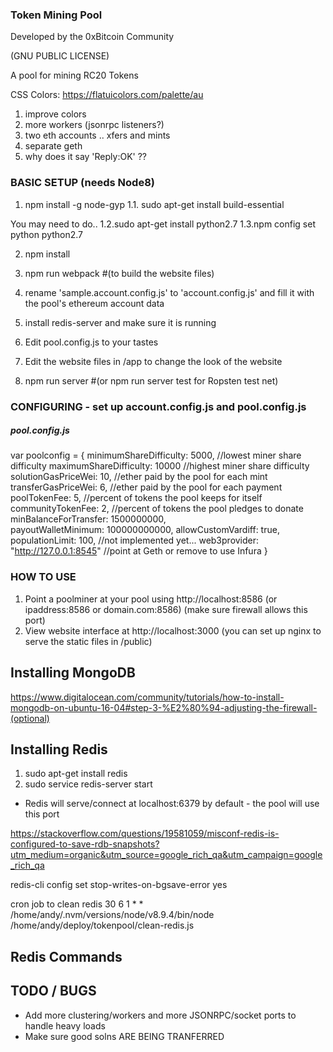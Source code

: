 ### Token Mining Pool  

Developed by the 0xBitcoin Community

(GNU PUBLIC LICENSE)

A pool for mining RC20 Tokens


CSS Colors: https://flatuicolors.com/palette/au

1) improve colors
2) more workers  (jsonrpc listeners?)
3) two eth accounts .. xfers and mints
4) separate geth
5) why does it say 'Reply:OK' ??

### BASIC SETUP  (needs Node8)
1. npm install -g node-gyp
1.1. sudo apt-get install build-essential

You may need to do..
1.2.sudo apt-get install python2.7
1.3.npm config set python python2.7

2. npm install
3. npm run webpack  #(to build the website files)
4. rename 'sample.account.config.js' to 'account.config.js' and fill it with the pool's ethereum account data

5. install redis-server and make sure it is running
6. Edit pool.config.js to your tastes
7. Edit the website files in /app  to change the look of the website
8. npm run server #(or npm run server test for Ropsten test net)


### CONFIGURING  - set up  account.config.js and pool.config.js

##### pool.config.js

var poolconfig = {
  minimumShareDifficulty: 5000,   //lowest miner share difficulty
  maximumShareDifficulty: 10000    //highest miner share difficulty
  solutionGasPriceWei: 10,   //ether paid by the pool for each mint
  transferGasPriceWei: 6,   //ether paid by the pool for each payment
  poolTokenFee: 5,     //percent of tokens the pool keeps for itself
  communityTokenFee: 2,   //percent of tokens the pool pledges to donate
  minBalanceForTransfer: 1500000000,   
  payoutWalletMinimum: 100000000000,
  allowCustomVardiff: true,
  populationLimit: 100,    //not implemented yet...
  web3provider: "http://127.0.0.1:8545"   //point at Geth or remove to use Infura
}





### HOW TO USE
1. Point a poolminer at your pool using http://localhost:8586  (or ipaddress:8586 or domain.com:8586)  (make sure firewall allows this port)
2. View website interface at http://localhost:3000 (you can set up nginx to serve the static files in /public)



## Installing MongoDB

https://www.digitalocean.com/community/tutorials/how-to-install-mongodb-on-ubuntu-16-04#step-3-%E2%80%94-adjusting-the-firewall-(optional)


## Installing Redis  
  1. sudo apt-get install redis
  2. sudo service redis-server start

   - Redis will serve/connect at localhost:6379 by default - the pool will use this port


   https://stackoverflow.com/questions/19581059/misconf-redis-is-configured-to-save-rdb-snapshots?utm_medium=organic&utm_source=google_rich_qa&utm_campaign=google_rich_qa




   redis-cli
   config set stop-writes-on-bgsave-error yes

   cron job to clean redis
   30 6 1 * * /home/andy/.nvm/versions/node/v8.9.4/bin/node /home/andy/deploy/tokenpool/clean-redis.js


## Redis Commands





## TODO / BUGS
- Add more clustering/workers and more JSONRPC/socket ports to handle heavy loads
- Make sure good solns ARE BEING TRANFERRED
